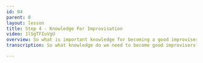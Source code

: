 ```yaml
---
id: 04
parent: 0
layout: lesson
title: Step 4 - Knowledge For Improvisation
video: 1lSgTFIuVgU
overview: So what is important knowledge for becoming a good improviser? In this part I’ll share some insights with you, put things into perspective and set out an overview of the necessary knowledge for improvisation. In the end, not much knowledge is needed to start improvising, but the more you know, the better an improviser you’ll become.
transcription: So what knowledge do we need to become good improvisors? To experiment we need little to no knowledge at all. It is very instinctive and it doesn’t really matter where we end up. To play a composition we need knowledge of reading music and how to interpret it on our instrument. Theoretical knowledge and knowing the right techniques can support us to bring a good performance. The knowledge needed for improvisation is more abstract, and that’s where it gets tricky for a lot of people. Instead of learning exact notes, we have to look at the structures and frameworks within which we operate. In addition we can learn to memorize patterns that we know work well in that framework. Look at it as playing a family game. If you want to play chess, you need to know the rules of chess and then many options are available. Good chess players have memorized many patterns and tactical moves that can lead to a successful game. Change the game and you’re in a whole different framework with new strategies attached. These frameworks in music can be chord structures, a time feel or musical styles like Jazz, Hip-Hop or Latin. And before you panic, these structures can be as easy or complicated as you want yourself. Of course, when we start, we keep things simple. The basics of improvisation are practiced in slow tempos, with easy rhythms and on just one or several chords. Learning the frameworks is learning about the possibilities and limitations of these frameworks. Music theory helps us understand what will sound good and what won’t before we even touched our instrument. But before we get there, let me reveal you a little secret. Eventually it all comes down to this- “if it sounds good, it works”. Or as the famous philosopher Paul Feyerabend once said “Anything Goes”. Even if you don’t know anything about music theory, still, you can learn to improvise just by using your ears and good judgement. You’ll make more mistakes at the start, but as you keep practicing, you’ll automatically discover patterns that work and sound good. In the end, what came first? Music, or music theory? So release yourself from any anxiety and start playing. The music theory will catch up, but let’s have fun first!

---
```

